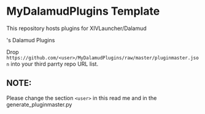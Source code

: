 # MyDalamudPlugins Template
This repository hosts plugins for XIVLauncher/Dalamud

<user>'s Dalamud Plugins

Drop `https://github.com/<user>/MyDalamudPlugins/raw/master/pluginmaster.json` into your third parrty repo URL list.

## NOTE:

Please change the section `<user>` in this read me and in the generate_pluginmaster.py
